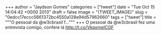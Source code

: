 
+++
author = "Jaydson Gomes"
categories = ["tweet"]
date = "Tue Oct 15 14:04:42 +0000 2013"
draft = false
image = "{TWEET_IMAGE}"
slug = "0edcc17eccc5661372bc4550a128e94d57962660"
tags = ["tweet"]
title = """O pessoal da @w3cbrasil f..."""
+++
O pessoal da @w3cbrasil fez uma entrevista comigo, confere lá http://t.co/VkpxmeICGF
